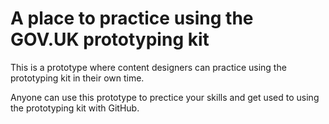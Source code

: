# A place to practice using the GOV.UK prototyping kit

This is a prototype where content designers can practice using the prototyping kit in their own time.

Anyone can use this prototype to prectice your skills and get used to using the prototyping kit with GitHub.

